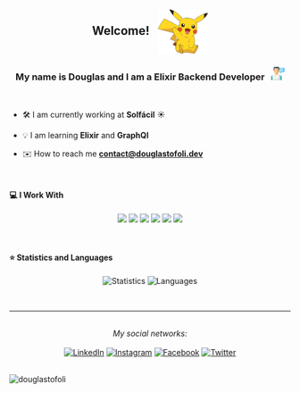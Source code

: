 <h2>
  <p align="center">
    Welcome!&nbsp;&nbsp;
    <img align="center"
      src="https://github.com/douglastofoli/douglastofoli/blob/main/assets/pikachu.png" 
      height="80px"
      alt="Pikachu said welcome!"
    />
  </p>
</h2>

<h3 align="center">My name is Douglas and I am a Elixir Backend Developer &nbsp; <img src="https://github.com/douglastofoli/douglastofoli/blob/main/assets/web-development.svg" width="24" alt="It's just an worker person icon!"/> 
</h3>

<br>

- 🛠️ I am currently working at **Solfácil** ☀️

- 💡 I am learning **Elixir** and **GraphQl**

- ✉️ How to reach me **contact@douglastofoli.dev**

<br>

#### 💻 I Work With


<p align="center">
  <img src="https://img.shields.io/badge/elixir-674773.svg?&style=for-the-badge&logo=elixir&logoColor=white" height="25"/>
  <img src="https://img.shields.io/badge/graphql-DE33A6.svg?&style=for-the-badge&logo=graphql&logoColor=white" height="25"/>
  <img src="https://img.shields.io/badge/postgresql-0064a5.svg?&style=for-the-badge&logo=postgresql&logoColor=white" height="25"/>
  <img src="https://img.shields.io/badge/javascript-f0db4f.svg?&style=for-the-badge&logo=javascript&logoColor=white" height="25"/>
  <img src="https://img.shields.io/badge/typescript-007acc.svg?&style=for-the-badge&logo=typescript&logoColor=white" height="25"/>
  <img src="https://img.shields.io/badge/docker-0db7ed.svg?&style=for-the-badge&logo=docker&logoColor=white" height="25"/>
</p>

<br>

 #### ⭐ Statistics and Languages

<p align="center">
  <img src="https://github-readme-stats-one-rose-40.vercel.app/api?username=douglastofoli&count_private=true&show_icons=true&bg_color=161320&text_color=D9E0EE&icon_color=DDB6F2&title_color=96CDFB" alt="Statistics" width="420"/> 
  <img src="https://github-readme-stats-one-rose-40.vercel.app/api/top-langs/?username=douglastofoli&layout=compact&count_private=true&hide=css,html,blade&bg_color=161320&text_color=D9E0EE&icon_color=DDB6F2&title_color=96CDFB" alt="Languages" height="165" />
  <!---  <img src="https://github-readme-stats-one-rose-40.vercel.app/api/wakatime?username=@douglastofoli&bg_color=161320&text_color=D9E0EE&icon_color=DDB6F2&title_color=96CDFB" alt="Wakatime" width="420" /> -->
</p>

<br>

---

<br>

<div align="center">
<i>My social networks:</i>
<br>
<br>
<a href="https://www.linkedin.com/in/douglastofoli" target="_blank"><img src="https://img.shields.io/badge/-LinkedIn-%230077B5?style=for-the-badge&logo=linkedin&logoColor=white" alt="LinkedIn"></a>
<a href="https://www.instagram.com/douglastofoli" target="_blank"><img src="https://img.shields.io/badge/-Instagram-%23E4405F?style=for-the-badge&logo=instagram&logoColor=white" alt="Instagram"></a>
<a href="https://www.facebook.com/tofoli.douglas" target="_blank"><img src="https://img.shields.io/badge/-Facebook-1877f2?style=for-the-badge&logo=facebook&logoColor=white" alt="Facebook"></a>
<a href="https://www.facebook.com/douglastofoli" target="_blank"><img src="https://img.shields.io/badge/-Twitter-55ADEE?style=for-the-badge&logo=twitter&logoColor=white" alt="Twitter"></a>
</div>

<br>

<p align="left"> <img src="https://komarev.com/ghpvc/?username=douglastofoli" alt="douglastofoli" /> </p>
